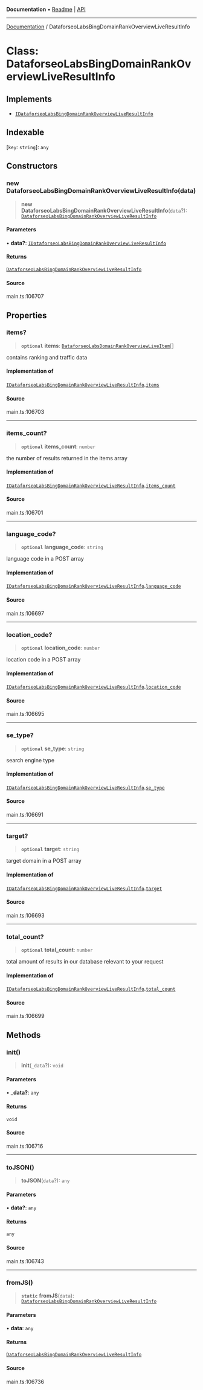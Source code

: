 **Documentation** • [Readme](../README.md) \| [API](../globals.md)

***

[Documentation](../README.md) / DataforseoLabsBingDomainRankOverviewLiveResultInfo

# Class: DataforseoLabsBingDomainRankOverviewLiveResultInfo

## Implements

- [`IDataforseoLabsBingDomainRankOverviewLiveResultInfo`](../interfaces/IDataforseoLabsBingDomainRankOverviewLiveResultInfo.md)

## Indexable

 \[`key`: `string`\]: `any`

## Constructors

### new DataforseoLabsBingDomainRankOverviewLiveResultInfo(data)

> **new DataforseoLabsBingDomainRankOverviewLiveResultInfo**(`data`?): [`DataforseoLabsBingDomainRankOverviewLiveResultInfo`](DataforseoLabsBingDomainRankOverviewLiveResultInfo.md)

#### Parameters

• **data?**: [`IDataforseoLabsBingDomainRankOverviewLiveResultInfo`](../interfaces/IDataforseoLabsBingDomainRankOverviewLiveResultInfo.md)

#### Returns

[`DataforseoLabsBingDomainRankOverviewLiveResultInfo`](DataforseoLabsBingDomainRankOverviewLiveResultInfo.md)

#### Source

main.ts:106707

## Properties

### items?

> **`optional`** **items**: [`DataforseoLabsDomainRankOverviewLiveItem`](DataforseoLabsDomainRankOverviewLiveItem.md)[]

contains ranking and traffic data

#### Implementation of

[`IDataforseoLabsBingDomainRankOverviewLiveResultInfo`](../interfaces/IDataforseoLabsBingDomainRankOverviewLiveResultInfo.md).[`items`](../interfaces/IDataforseoLabsBingDomainRankOverviewLiveResultInfo.md#items)

#### Source

main.ts:106703

***

### items\_count?

> **`optional`** **items\_count**: `number`

the number of results returned in the items array

#### Implementation of

[`IDataforseoLabsBingDomainRankOverviewLiveResultInfo`](../interfaces/IDataforseoLabsBingDomainRankOverviewLiveResultInfo.md).[`items_count`](../interfaces/IDataforseoLabsBingDomainRankOverviewLiveResultInfo.md#items_count)

#### Source

main.ts:106701

***

### language\_code?

> **`optional`** **language\_code**: `string`

language code in a POST array

#### Implementation of

[`IDataforseoLabsBingDomainRankOverviewLiveResultInfo`](../interfaces/IDataforseoLabsBingDomainRankOverviewLiveResultInfo.md).[`language_code`](../interfaces/IDataforseoLabsBingDomainRankOverviewLiveResultInfo.md#language_code)

#### Source

main.ts:106697

***

### location\_code?

> **`optional`** **location\_code**: `number`

location code in a POST array

#### Implementation of

[`IDataforseoLabsBingDomainRankOverviewLiveResultInfo`](../interfaces/IDataforseoLabsBingDomainRankOverviewLiveResultInfo.md).[`location_code`](../interfaces/IDataforseoLabsBingDomainRankOverviewLiveResultInfo.md#location_code)

#### Source

main.ts:106695

***

### se\_type?

> **`optional`** **se\_type**: `string`

search engine type

#### Implementation of

[`IDataforseoLabsBingDomainRankOverviewLiveResultInfo`](../interfaces/IDataforseoLabsBingDomainRankOverviewLiveResultInfo.md).[`se_type`](../interfaces/IDataforseoLabsBingDomainRankOverviewLiveResultInfo.md#se_type)

#### Source

main.ts:106691

***

### target?

> **`optional`** **target**: `string`

target domain in a POST array

#### Implementation of

[`IDataforseoLabsBingDomainRankOverviewLiveResultInfo`](../interfaces/IDataforseoLabsBingDomainRankOverviewLiveResultInfo.md).[`target`](../interfaces/IDataforseoLabsBingDomainRankOverviewLiveResultInfo.md#target)

#### Source

main.ts:106693

***

### total\_count?

> **`optional`** **total\_count**: `number`

total amount of results in our database relevant to your request

#### Implementation of

[`IDataforseoLabsBingDomainRankOverviewLiveResultInfo`](../interfaces/IDataforseoLabsBingDomainRankOverviewLiveResultInfo.md).[`total_count`](../interfaces/IDataforseoLabsBingDomainRankOverviewLiveResultInfo.md#total_count)

#### Source

main.ts:106699

## Methods

### init()

> **init**(`_data`?): `void`

#### Parameters

• **\_data?**: `any`

#### Returns

`void`

#### Source

main.ts:106716

***

### toJSON()

> **toJSON**(`data`?): `any`

#### Parameters

• **data?**: `any`

#### Returns

`any`

#### Source

main.ts:106743

***

### fromJS()

> **`static`** **fromJS**(`data`): [`DataforseoLabsBingDomainRankOverviewLiveResultInfo`](DataforseoLabsBingDomainRankOverviewLiveResultInfo.md)

#### Parameters

• **data**: `any`

#### Returns

[`DataforseoLabsBingDomainRankOverviewLiveResultInfo`](DataforseoLabsBingDomainRankOverviewLiveResultInfo.md)

#### Source

main.ts:106736
